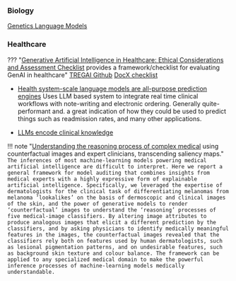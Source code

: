 ### Biology
[Genetics Language Models](https://arxiv.org/pdf/2311.07621.pdf)


### Healthcare
??? "[Generative Artificial Intelligence in Healthcare: Ethical Considerations and Assessment Checklist](https://arxiv.org/pdf/2311.02107.pdf) provides a framework/checklist for evaluating GenAI in healthcare"
    [TREGAI Github](https://github.com/nliulab/GenAI-Ethical-Checklist)
    [DocX checklist](https://drive.google.com/file/d/1ro_-GqITKHfNpHYTegUQdE-xm5t0Rvm6/view)

- [Health system-scale language models are all-purpose prediction engines](https://www.nature.com/articles/s41586-023-06160-y) Uses LLM based system to integrate real time clinical workflows with note-writing and electronic ordering. Generally quite-performant and. a great indication of how they could be used to predict things such as readmission rates, and many other applications.

- [LLMs encode clinical knowledge](https://www.nature.com/articles/s41586-023-06291-2)


!!! note "[Understanding the reasoning process of complex medical](https://www.nature.com/articles/s41551-023-01160-9) using counterfactual images and expert clinicians, transcending saliency maps."
    ```The inferences of most machine-learning models powering medical artificial intelligence are difficult to interpret. Here we report a general framework for model auditing that combines insights from medical experts with a highly expressive form of explainable artificial intelligence. Specifically, we leveraged the expertise of dermatologists for the clinical task of differentiating melanomas from melanoma ‘lookalikes’ on the basis of dermoscopic and clinical images of the skin, and the power of generative models to render ‘counterfactual’ images to understand the ‘reasoning’ processes of five medical-image classifiers. By altering image attributes to produce analogous images that elicit a different prediction by the classifiers, and by asking physicians to identify medically meaningful features in the images, the counterfactual images revealed that the classifiers rely both on features used by human dermatologists, such as lesional pigmentation patterns, and on undesirable features, such as background skin texture and colour balance. The framework can be applied to any specialized medical domain to make the powerful inference processes of machine-learning models medically understandable.```

